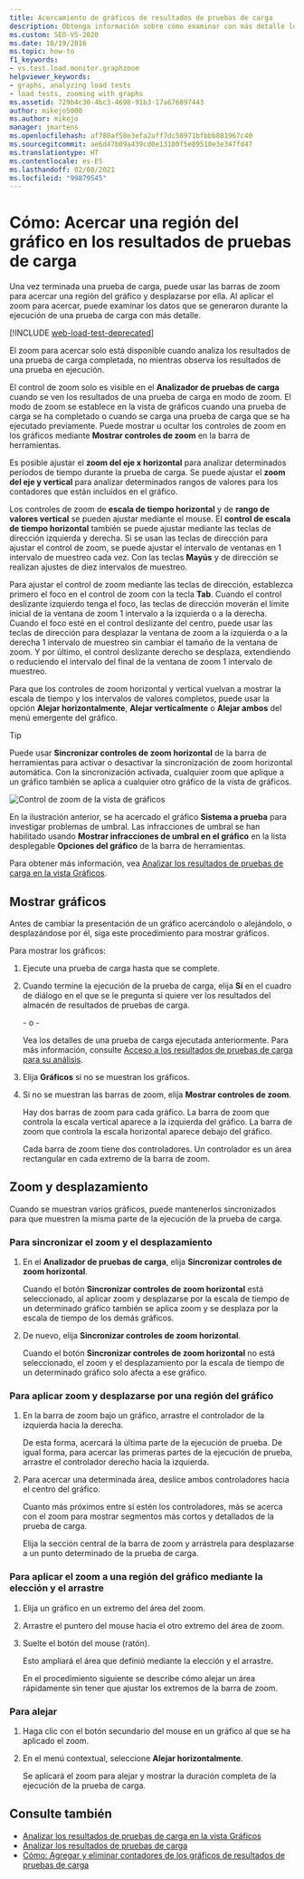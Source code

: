 ```yaml
---
title: Acercamiento de gráficos de resultados de pruebas de carga
description: Obtenga información sobre cómo examinar con más detalle los datos generados durante una ejecución de pruebas de carga usando barras de zoom para acercar una región del gráfico y desplazarse por ella.
ms.custom: SEO-VS-2020
ms.date: 10/19/2016
ms.topic: how-to
f1_keywords:
- vs.test.load.monitor.graphzoom
helpviewer_keywords:
- graphs, analyzing load tests
- load tests, zooming with graphs
ms.assetid: 729b4c30-4bc3-4698-91b3-17a676897443
author: mikejo5000
ms.author: mikejo
manager: jmartens
ms.openlocfilehash: af780af58e3efa2aff7dc58971bfbbb881967c40
ms.sourcegitcommit: ae6d47b09a439cd0e13180f5e89510e3e347fd47
ms.translationtype: HT
ms.contentlocale: es-ES
ms.lasthandoff: 02/08/2021
ms.locfileid: "99879545"
---
```

# <a name="how-to-zoom-in-on-a-region-of-the-graph-in-load-test-results"></a>Cómo: Acercar una región del gráfico en los resultados de pruebas de carga

Una vez terminada una prueba de carga, puede usar las barras de zoom para acercar una región del gráfico y desplazarse por ella. Al aplicar el zoom para acercar, puede examinar los datos que se generaron durante la ejecución de una prueba de carga con más detalle.

[!INCLUDE [web-load-test-deprecated](includes/web-load-test-deprecated.md)]

El zoom para acercar solo está disponible cuando analiza los resultados de una prueba de carga completada, no mientras observa los resultados de una prueba en ejecución.

El control de zoom solo es visible en el **Analizador de pruebas de carga** cuando se ven los resultados de una prueba de carga en modo de zoom. El modo de zoom se establece en la vista de gráficos cuando una prueba de carga se ha completado o cuando se carga una prueba de carga que se ha ejecutado previamente. Puede mostrar u ocultar los controles de zoom en los gráficos mediante **Mostrar controles de zoom** en la barra de herramientas.

Es posible ajustar el **zoom del eje x horizontal** para analizar determinados períodos de tiempo durante la prueba de carga. Se puede ajustar el **zoom del eje y vertical** para analizar determinados rangos de valores para los contadores que están incluidos en el gráfico.

Los controles de zoom de **escala de tiempo horizontal** y de **rango de valores vertical** se pueden ajustar mediante el mouse. El **control de escala de tiempo horizontal** también se puede ajustar mediante las teclas de dirección izquierda y derecha. Si se usan las teclas de dirección para ajustar el control de zoom, se puede ajustar el intervalo de ventanas en 1 intervalo de muestreo cada vez. Con las teclas **Mayús** y de dirección se realizan ajustes de diez intervalos de muestreo.

Para ajustar el control de zoom mediante las teclas de dirección, establezca primero el foco en el control de zoom con la tecla **Tab**. Cuando el control deslizante izquierdo tenga el foco, las teclas de dirección moverán el límite inicial de la ventana de zoom 1 intervalo a la izquierda o a la derecha. Cuando el foco esté en el control deslizante del centro, puede usar las teclas de dirección para desplazar la ventana de zoom a la izquierda o a la derecha 1 intervalo de muestreo sin cambiar el tamaño de la ventana de zoom. Y por último, el control deslizante derecho se desplaza, extendiendo o reduciendo el intervalo del final de la ventana de zoom 1 intervalo de muestreo.

Para que los controles de zoom horizontal y vertical vuelvan a mostrar la escala de tiempo y los intervalos de valores completos, puede usar la opción **Alejar horizontalmente**, **Alejar verticalmente** o **Alejar ambos** del menú emergente del gráfico.

> [!TIP]
> Puede usar **Sincronizar controles de zoom horizontal** de la barra de herramientas para activar o desactivar la sincronización de zoom horizontal automática. Con la sincronización activada, cualquier zoom que aplique a un gráfico también se aplica a cualquier otro gráfico de la vista de gráficos.

![Control de zoom de la vista de gráficos](../test/media/ltest_zoomcontrol.png)

En la ilustración anterior, se ha acercado el gráfico **Sistema a prueba** para investigar problemas de umbral. Las infracciones de umbral se han habilitado usando **Mostrar infracciones de umbral en el gráfico** en la lista desplegable **Opciones del gráfico** de la barra de herramientas.

Para obtener más información, vea [Analizar los resultados de pruebas de carga en la vista Gráficos](../test/analyze-load-test-results-in-the-graphs-view.md).

## <a name="display-graphs"></a>Mostrar gráficos

Antes de cambiar la presentación de un gráfico acercándolo o alejándolo, o desplazándose por él, siga este procedimiento para mostrar gráficos.

Para mostrar los gráficos:

1. Ejecute una prueba de carga hasta que se complete.

2. Cuando termine la ejecución de la prueba de carga, elija **Sí** en el cuadro de diálogo en el que se le pregunta si quiere ver los resultados del almacén de resultados de pruebas de carga.

     \- o -

     Vea los detalles de una prueba de carga ejecutada anteriormente. Para más información, consulte [Acceso a los resultados de pruebas de carga para su análisis](../test/how-to-access-load-test-results-for-analysis.md).

3. Elija **Gráficos** si no se muestran los gráficos.

4. Si no se muestran las barras de zoom, elija **Mostrar controles de zoom**.

     Hay dos barras de zoom para cada gráfico. La barra de zoom que controla la escala vertical aparece a la izquierda del gráfico. La barra de zoom que controla la escala horizontal aparece debajo del gráfico.

     Cada barra de zoom tiene dos controladores. Un controlador es un área rectangular en cada extremo de la barra de zoom.

## <a name="zoom-and-scroll"></a>Zoom y desplazamiento

Cuando se muestran varios gráficos, puede mantenerlos sincronizados para que muestren la misma parte de la ejecución de la prueba de carga.

### <a name="to-synchronize-zooming-and-scrolling"></a>Para sincronizar el zoom y el desplazamiento

1. En el **Analizador de pruebas de carga**, elija **Sincronizar controles de zoom horizontal**.

     Cuando el botón **Sincronizar controles de zoom horizontal** está seleccionado, al aplicar zoom y desplazarse por la escala de tiempo de un determinado gráfico también se aplica zoom y se desplaza por la escala de tiempo de los demás gráficos.

2. De nuevo, elija **Sincronizar controles de zoom horizontal**.

     Cuando el botón **Sincronizar controles de zoom horizontal** no está seleccionado, el zoom y el desplazamiento por la escala de tiempo de un determinado gráfico solo afecta a ese gráfico.

### <a name="to-zoom-and-scroll-to-a-region-of-the-graph"></a>Para aplicar zoom y desplazarse por una región del gráfico

1. En la barra de zoom bajo un gráfico, arrastre el controlador de la izquierda hacia la derecha.

     De esta forma, acercará la última parte de la ejecución de prueba. De igual forma, para acercar las primeras partes de la ejecución de prueba, arrastre el controlador derecho hacia la izquierda.

2. Para acercar una determinada área, deslice ambos controladores hacia el centro del gráfico.

     Cuanto más próximos entre sí estén los controladores, más se acerca con el zoom para mostrar segmentos más cortos y detallados de la prueba de carga.

     Elija la sección central de la barra de zoom y arrástrela para desplazarse a un punto determinado de la prueba de carga.

### <a name="to-zoom-to-a-region-of-the-graph-by-choosing-and-dragging"></a>Para aplicar el zoom a una región del gráfico mediante la elección y el arrastre

1. Elija un gráfico en un extremo del área del zoom.

2. Arrastre el puntero del mouse hacia el otro extremo del área de zoom.

3. Suelte el botón del mouse (ratón).

    Esto ampliará el área que definió mediante la elección y el arrastre.

   En el procedimiento siguiente se describe cómo alejar un área rápidamente sin tener que ajustar los extremos de la barra de zoom.

### <a name="to-zoom-out"></a>Para alejar

1. Haga clic con el botón secundario del mouse en un gráfico al que se ha aplicado el zoom.

2. En el menú contextual, seleccione **Alejar horizontalmente**.

     Se aplicará el zoom para alejar y mostrar la duración completa de la ejecución de la prueba de carga.

## <a name="see-also"></a>Consulte también

- [Analizar los resultados de pruebas de carga en la vista Gráficos](../test/analyze-load-test-results-in-the-graphs-view.md)
- [Analizar los resultados de pruebas de carga](../test/analyze-load-test-results-using-the-load-test-analyzer.md)
- [Cómo: Agregar y eliminar contadores de los gráficos de resultados de pruebas de carga](../test/how-to-add-and-delete-counters-on-graphs-in-load-test-results.md)
